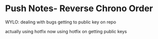 # Push Notes- Reverse Chrono Order

WYLO: dealing with bugs getting to public key on repo 

actually using hotfix now
using hotfix on getting public keys